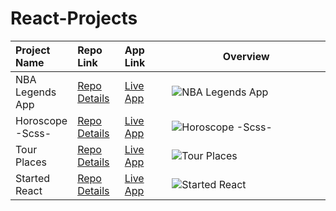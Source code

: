 # React-Projects

<table class="table">
  <thead>
    <tr>
      <th align="left" width="15%">Project Name</th>
      <th align="left" width="15%">Repo Link</th>
      <th align="left" width="15%">App Link</th>
      <th align="center">Overview</th>
    </tr>
  </thead>
  <tbody>
     <tr>
      <td>NBA Legends App</td></td>
      <td><a href="https://github.com/axel-ac/nba-legends" target="_blank">Repo Details</td>
      <td><a href="https://nba-legends-react.netlify.app/" target="_blank">Live App</td>
      <td><img src="https://user-images.githubusercontent.com/102467587/223734853-6621024d-fe0e-4530-ba28-ddac4ddec867.gif" alt="NBA Legends App"></td>
    </tr>
    <tr>
      <td>Horoscope -Scss-</td></td>
      <td><a href="https://github.com/axel-ac/horoscope-react" target="_blank">Repo Details</td>
      <td><a href="https://horoscope-scss-react.vercel.app/" target="_blank">Live App</td>
      <td><img src="https://user-images.githubusercontent.com/102467587/223817604-3976864b-988a-4efa-a41e-9849d4c336e9.gif" alt="Horoscope -Scss-"></td>
    </tr>
    <tr>
      <td>Tour Places</td></td>
      <td><a href="https://github.com/axel-ac/tour-project" target="_blank">Repo Details</td>
      <td><a href="https://tour-project-seven.vercel.app/" target="_blank">Live App</td>
      <td><img src="https://user-images.githubusercontent.com/102467587/224167009-f51aacdb-d27c-4024-8897-4503ff2d1288.gif" alt="Tour Places"></td>
    </tr>
    <tr>
      <td>Started React</td></td>
      <td><a href="https://github.com/axel-ac/Started-React" target="_blank">Repo Details</td>
      <td><a href="https://started-react.vercel.app/" target="_blank">Live App</td>
      <td><img src="https://user-images.githubusercontent.com/102467587/223228306-7ba1295c-8dd4-46dc-8ef0-e8d35c3bc376.gif" alt="Started React"></td>
    </tr>
  </tbody>
</table>
